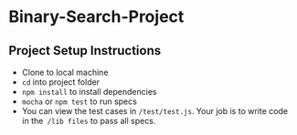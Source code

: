 # Binary-Search-Project

## Project Setup Instructions
- Clone to local machine
- `cd` into project folder
- `npm install` to install dependencies
- `mocha` or `npm test` to run specs
- You can view the test cases in `/test/test.js`. Your job is to write code in the` /lib files` to pass all specs.
